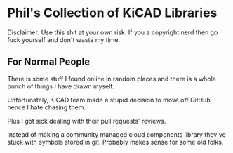 # Phil's Collection of KiCAD Libraries

Disclaimer: Use this shit at your own risk. If you a copyright nerd then go fuck yourself and don't waste my time.

## For Normal People

There is some stuff I found online in random places and there is a whole bunch of things I have drawn myself. 

Unfortunately, KiCAD team made a stupid decision to move off GitHub hence I hate chasing them. 

Plus I got sick dealing with their pull requests' reviews. 

Instead of making a community managed cloud components library they've stuck with symbols stored in git. 
Probably makes sense for some old folks.


